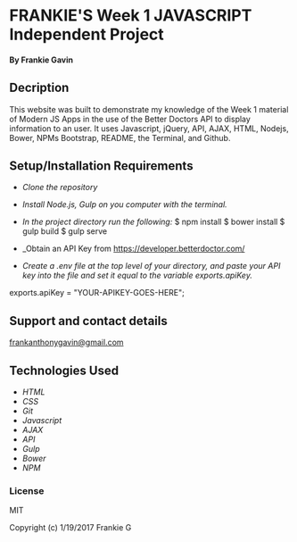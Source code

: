 
# FRANKIE'S Week 1 JAVASCRIPT Independent Project

####

#### By Frankie Gavin

## Decription
This website was built to demonstrate my knowledge of the Week 1 material of Modern JS Apps in the use of the Better Doctors API to display information to an user. It uses Javascript, jQuery, API, AJAX, HTML, Nodejs, Bower, NPMs Bootstrap, README, the Terminal, and Github.

## Setup/Installation Requirements

* _Clone the repository_
* _Install Node.js, Gulp on you computer with the terminal._

* _In the project directory run the following:_
$ npm install
$ bower install
$ gulp build
$ gulp serve

* _Obtain an API Key from https://developer.betterdoctor.com/
* _Create a .env file at the top level of your directory, and paste your API key into the file and set it equal to the variable exports.apiKey._

 exports.apiKey = "YOUR-APIKEY-GOES-HERE";


## Support and contact details
frankanthonygavin@gmail.com

## Technologies Used

* _HTML_
* _CSS_
* _Git_
* _Javascript_
* _AJAX_
* _API_
* _Gulp_
* _Bower_
* _NPM_

### License

MIT

Copyright (c) 1/19/2017 Frankie G
